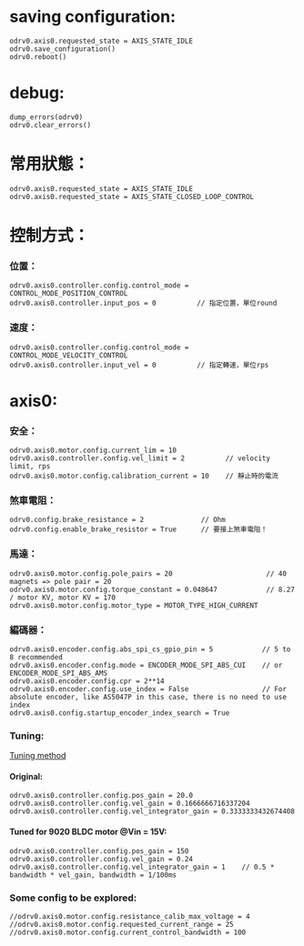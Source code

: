 # saving configuration:
```
odrv0.axis0.requested_state = AXIS_STATE_IDLE
odrv0.save_configuration()
odrv0.reboot()
```

# debug:
```
dump_errors(odrv0)
odrv0.clear_errors()
```

# 常用狀態：
```
odrv0.axis0.requested_state = AXIS_STATE_IDLE
odrv0.axis0.requested_state = AXIS_STATE_CLOSED_LOOP_CONTROL
```

# 控制方式：
### 位置：
```
odrv0.axis0.controller.config.control_mode = CONTROL_MODE_POSITION_CONTROL
odrv0.axis0.controller.input_pos = 0          // 指定位置，單位round
```

### 速度：
```
odrv0.axis0.controller.config.control_mode = CONTROL_MODE_VELOCITY_CONTROL
odrv0.axis0.controller.input_vel = 0          // 指定轉速，單位rps
```

# axis0:
### 安全：
```
odrv0.axis0.motor.config.current_lim = 10
odrv0.axis0.controller.config.vel_limit = 2          // velocity limit, rps
odrv0.axis0.motor.config.calibration_current = 10    // 靜止時的電流
```

### 煞車電阻：
```
odrv0.config.brake_resistance = 2              // Ohm
odrv0.config.enable_brake_resistor = True      // 要接上煞車電阻！
```

### 馬達：
```
odrv0.axis0.motor.config.pole_pairs = 20                       // 40 magnets => pole pair = 20
odrv0.axis0.motor.config.torque_constant = 0.048647            // 8.27 / motor KV, motor KV = 170
odrv0.axis0.motor.config.motor_type = MOTOR_TYPE_HIGH_CURRENT
```

### 編碼器：
```
odrv0.axis0.encoder.config.abs_spi_cs_gpio_pin = 5            // 5 to 8 recommended
odrv0.axis0.encoder.config.mode = ENCODER_MODE_SPI_ABS_CUI    // or ENCODER_MODE_SPI_ABS_AMS
odrv0.axis0.encoder.config.cpr = 2**14
odrv0.axis0.encoder.config.use_index = False                  // For absolute encoder, like AS5047P in this case, there is no need to use index
odrv0.axis0.config.startup_encoder_index_search = True
```

### Tuning:
[Tuning method](https://docs.odriverobotics.com/v/0.5.6/control.html#control-doc)
#### Original:
```
odrv0.axis0.controller.config.pos_gain = 20.0
odrv0.axis0.controller.config.vel_gain = 0.1666666716337204
odrv0.axis0.controller.config.vel_integrator_gain = 0.3333333432674408
```
#### Tuned for 9020 BLDC motor @Vin = 15V:
```
odrv0.axis0.controller.config.pos_gain = 150
odrv0.axis0.controller.config.vel_gain = 0.24
odrv0.axis0.controller.config.vel_integrator_gain = 1    // 0.5 * bandwidth * vel_gain, bandwidth = 1/100ms
```

### Some config to be explored:
```
//odrv0.axis0.motor.config.resistance_calib_max_voltage = 4
//odrv0.axis0.motor.config.requested_current_range = 25
//odrv0.axis0.motor.config.current_control_bandwidth = 100
```

